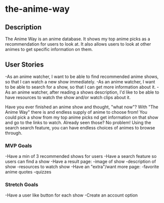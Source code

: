 # the-anime-way

## Description
The Anime Way is an anime database. It shows my top anime picks as a recommendation for users to look at. It also allows users to look at other animes to get specific information on them.

## User Stories
-As an anime watcher, I want to be able to find recommended anime shows, so that I can watch a new show immediately.
-As an anime watcher, I want to be able to search for a show, so that I can get more information about it.
-As an anime watcher, after reading a shows description, I'd like to be able to have resources to watch the show and/or watch clips about it.

Have you ever finished an anime show and thought, "what now"? With "The Anime Way" there is and endless supply of anime to choose from! You could pick a show from my top anime picks nd get information on that show and go to the links to watch. Already seen those? No problem! Using the search search feature, you can have endless choices of animes to browse through.

### MVP Goals
-Have a min of 3 recommended shows for users
-Have a search feature so users can find a show
-Have a result page:
      -image of show
      -description of show
      -resources to watch show
-Have an "extra"/want more page:
      -favorite anime quotes
      -quizzes
### Stretch Goals
-Have a user like button for each show
-Create an account option
